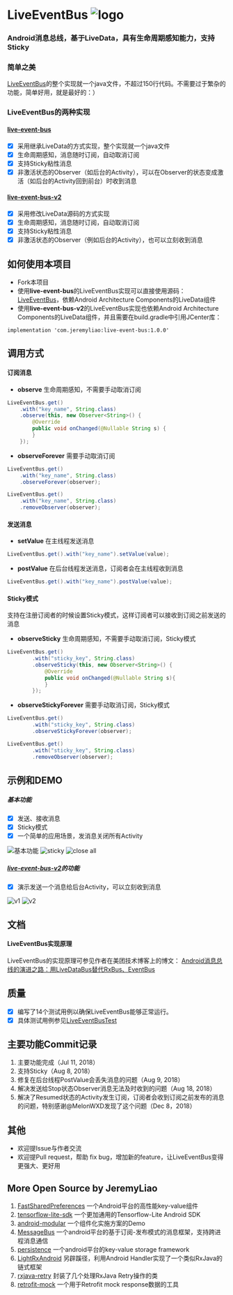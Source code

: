 # LiveEventBus  ![logo](/images/logo.svg)
### Android消息总线，基于LiveData，具有生命周期感知能力，支持Sticky

### 简单之美
[LiveEventBus](/live-event-bus/liveeventbus/src/main/java/com/jeremyliao/liveeventbus/LiveEventBus.java)的整个实现就一个java文件，不超过150行代码。不需要过于繁杂的功能，简单好用，就是最好的：）

### LiveEventBus的两种实现
#### [live-event-bus](/live-event-bus)
- [x] 采用继承LiveData的方式实现，整个实现就一个java文件
- [x] 生命周期感知，消息随时订阅，自动取消订阅
- [x] 支持Sticky粘性消息
- [x] 非激活状态的Observer（如后台的Activity），可以在Observer的状态变成激活（如后台的Activity回到前台）时收到消息
#### [live-event-bus-v2](/live-event-bus-v2)
- [x] 采用修改LiveData源码的方式实现
- [x] 生命周期感知，消息随时订阅，自动取消订阅
- [x] 支持Sticky粘性消息
- [x] 非激活状态的Observer（例如后台的Activity），也可以立刻收到消息

## 如何使用本项目

- Fork本项目
- 使用**live-event-bus**的LiveEventBus实现可以直接使用源码：[LiveEventBus](/live-event-bus/liveeventbus/src/main/java/com/jeremyliao/liveeventbus/LiveEventBus.java)，依赖Android Architecture Components的LiveData组件
- 使用**live-event-bus-v2**的LiveEventBus实现也依赖Android Architecture Components的LiveData组件，并且需要在build.gradle中引用JCenter库：

```
implementation 'com.jeremyliao:live-event-bus:1.0.0'
```

## 调用方式
#### 订阅消息
- **observe**
生命周期感知，不需要手动取消订阅

```java
LiveEventBus.get()
	.with("key_name", String.class)
	.observe(this, new Observer<String>() {
	    @Override
	    public void onChanged(@Nullable String s) {
	    }
	});
```
- **observeForever**
需要手动取消订阅

```java
LiveEventBus.get()
	.with("key_name", String.class)
	.observeForever(observer);
```

```java
LiveEventBus.get()
	.with("key_name", String.class)
	.removeObserver(observer);
```

#### 发送消息
- **setValue**
在主线程发送消息
```java
LiveEventBus.get().with("key_name").setValue(value);
```
- **postValue**
在后台线程发送消息，订阅者会在主线程收到消息
```java
LiveEventBus.get().with("key_name").postValue(value);
```
#### Sticky模式
支持在注册订阅者的时候设置Sticky模式，这样订阅者可以接收到订阅之前发送的消息

- **observeSticky**
生命周期感知，不需要手动取消订阅，Sticky模式

```java
LiveEventBus.get()
        .with("sticky_key", String.class)
        .observeSticky(this, new Observer<String>() {
            @Override
            public void onChanged(@Nullable String s){
            }
        });
```
- **observeStickyForever**
需要手动取消订阅，Sticky模式

```java
LiveEventBus.get()
        .with("sticky_key", String.class)
        .observeStickyForever(observer);
```

```java
LiveEventBus.get()
        .with("sticky_key", String.class)
        .removeObserver(observer);
```

## 示例和DEMO
##### 基本功能
- [x] 发送、接收消息
- [x] Sticky模式
- [x] 一个简单的应用场景，发消息关闭所有Activity

![基本功能](/images/img1.gif)
![sticky](/images/img2.gif)
![close all](/images/img3.gif)

##### [live-event-bus-v2](/live-event-bus-v2)的功能
- [x] 演示发送一个消息给后台Activity，可以立刻收到消息

![v1](/images/img4.gif)
![v2](/images/img5.gif)

## 文档
#### LiveEventBus实现原理
LiveEventBus的实现原理可参见作者在美团技术博客上的博文：
[Android消息总线的演进之路：用LiveDataBus替代RxBus、EventBus](https://tech.meituan.com/Android_LiveDataBus.html)

## 质量
- [x] 编写了14个测试用例以确保LiveEventBus能够正常运行。
- [x] 具体测试用例参见[LiveEventBusTest](/live-event-bus/liveeventbus/src/androidTest/java/com/jeremyliao/liveeventbus/LiveEventBusTest.java)

## 主要功能Commit记录
1. 主要功能完成（Jul 11, 2018）
2. 支持Sticky（Aug 8, 2018）
3. 修复在后台线程PostValue会丢失消息的问题（Aug 9, 2018）
4. 解决发送给Stop状态Observer消息无法及时收到的问题（Aug 18, 2018）
5. 解决了Resumed状态的Activity发生订阅，订阅者会收到订阅之前发布的消息的问题，特别感谢@MelonWXD发现了这个问题（Dec 8，2018）

## 其他
- 欢迎提Issue与作者交流
- 欢迎提Pull request，帮助 fix bug，增加新的feature，让LiveEventBus变得更强大、更好用

## More Open Source by JeremyLiao

1. [FastSharedPreferences](https://github.com/JeremyLiao/FastSharedPreferences) 一个Android平台的高性能key-value组件
2. [tensorflow-lite-sdk](https://github.com/JeremyLiao/tensorflow-lite-sdk) 一个更加通用的Tensorflow-Lite Android SDK
3. [android-modular](https://github.com/JeremyLiao/android-modular) 一个组件化实施方案的Demo
4. [MessageBus](https://github.com/JeremyLiao/MessageBus) 一个android平台的基于订阅-发布模式的消息框架，支持跨进程消息通信
5. [persistence](https://github.com/JeremyLiao/persistence) 一个android平台的key-value storage framework
6. [LightRxAndroid](https://github.com/JeremyLiao/LightRxAndroid) 另辟蹊径，利用Android Handler实现了一个类似RxJava的链式框架
7. [rxjava-retry](https://github.com/JeremyLiao/rxjava-retry) 封装了几个处理RxJava Retry操作的类
8. [retrofit-mock](https://github.com/JeremyLiao/retrofit-mock) 一个用于Retrofit mock response数据的工具
